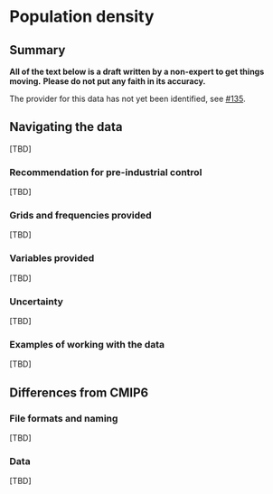 # Population density

## Summary

**All of the text below is a draft written by a non-expert to get things moving.**
**Please do not put any faith in its accuracy.**

The provider for this data has not yet been identified,
see [#135](https://github.com/PCMDI/input4MIPs_CVs/issues/135).

## Navigating the data

[TBD]

### Recommendation for pre-industrial control

[TBD]

### Grids and frequencies provided

[TBD]

### Variables provided

[TBD]

### Uncertainty

[TBD]

### Examples of working with the data

[TBD]

## Differences from CMIP6

### File formats and naming

[TBD]

### Data

[TBD]
